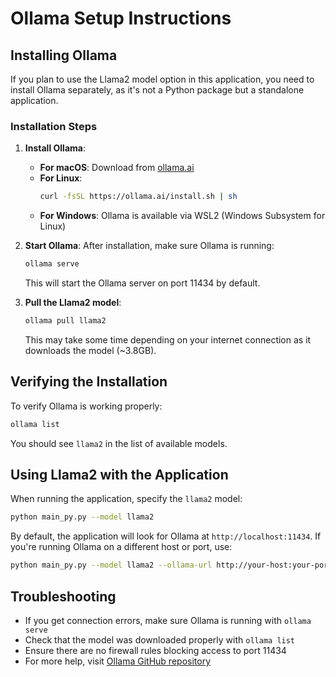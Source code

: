 # Ollama Setup Instructions

## Installing Ollama

If you plan to use the Llama2 model option in this application, you need to install Ollama separately, as it's not a Python package but a standalone application.

### Installation Steps

1. **Install Ollama**:
   - **For macOS**: Download from [ollama.ai](https://ollama.ai/)
   - **For Linux**:
     ```bash
     curl -fsSL https://ollama.ai/install.sh | sh
     ```
   - **For Windows**: Ollama is available via WSL2 (Windows Subsystem for Linux)

2. **Start Ollama**:
   After installation, make sure Ollama is running:
   ```bash
   ollama serve
   ```
   This will start the Ollama server on port 11434 by default.

3. **Pull the Llama2 model**:
   ```bash
   ollama pull llama2
   ```
   This may take some time depending on your internet connection as it downloads the model (~3.8GB).

## Verifying the Installation

To verify Ollama is working properly:

```bash
ollama list
```

You should see `llama2` in the list of available models.

## Using Llama2 with the Application

When running the application, specify the `llama2` model:

```bash
python main_py.py --model llama2
```

By default, the application will look for Ollama at `http://localhost:11434`. If you're running Ollama on a different host or port, use:

```bash
python main_py.py --model llama2 --ollama-url http://your-host:your-port
```

## Troubleshooting

- If you get connection errors, make sure Ollama is running with `ollama serve`
- Check that the model was downloaded properly with `ollama list`
- Ensure there are no firewall rules blocking access to port 11434
- For more help, visit [Ollama GitHub repository](https://github.com/ollama/ollama)
